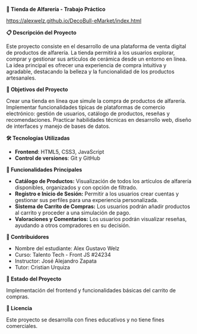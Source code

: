 **🏺 Tienda de Alfarería - Trabajo Práctico**

https://alexwelz.github.io/DecoBull-eMarket/index.html

**📋 Descripción del Proyecto**

Este proyecto consiste en el desarrollo de una plataforma de venta digital de productos de alfarería. La tienda permitirá a los usuarios explorar, comprar y gestionar sus artículos de cerámica desde un entorno en línea. La idea principal es ofrecer una experiencia de compra intuitiva y agradable, destacando la belleza y la funcionalidad de los productos artesanales.

**🎯 Objetivos del Proyecto**

Crear una tienda en línea que simule la compra de productos de alfarería. Implementar funcionalidades típicas de plataformas de comercio electrónico: gestión de usuarios, catálogo de productos, reseñas y recomendaciones. Practicar habilidades técnicas en desarrollo web, diseño de interfaces y manejo de bases de datos.

**🛠️ Tecnologías Utilizadas**

- **Frontend**: HTML5, CSS3, JavaScript
- **Control de versiones**: Git y GitHub

**📑 Funcionalidades Principales**

- **Catálogo de Productos:** Visualización de todos los artículos de alfarería disponibles, organizados y con opción de filtrado.
- **Registro e Inicio de Sesión:** Permitir a los usuarios crear cuentas y gestionar sus perfiles para una experiencia personalizada.
- **Sistema de Carrito de Compras:** Los usuarios podrán añadir productos al carrito y proceder a una simulación de pago.
- **Valoraciones y Comentarios:** Los usuarios podrán visualizar reseñas, ayudando a otros compradores en su decisión.

**👥 Contribuidores**

- Nombre del estudiante: Alex Gustavo Welz
- Curso: Talento Tech - Front JS #24234
- Instructor: José Alejandro Zapata
- Tutor: Cristian Urquiza

**📌 Estado del Proyecto**

Implementación del frontend y funcionalidades básicas del carrito de compras.

**📝 Licencia**

Este proyecto se desarrolla con fines educativos y no tiene fines comerciales.

